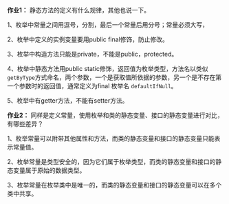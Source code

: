 **作业1：** 静态方法的定义有什么规律，其他也说一下。

1、枚举中常量之间用逗号，分割，最后一个常量后用分号；常量必须大写，

2、枚举中定义的实例变量要用public final修饰，防止修改。

3、枚举中构造方法只能是private，不能是public，protected。

4、枚举中静态方法用public static修饰，返回值为枚举类型，方法名以类似`getByType`方式命名，两个参数，一个是获取值所依据的参数，另一个是不存在第一个参数时的返回值，通常定义为final 枚举名 `defaultIfNull`。

5、枚举中有getter方法，不能有setter方法。

**作业2：** 同样是定义常量，使用枚举和类的静态变量、接口的静态变量进行对比，有哪些差异？

1、枚举常量可以附带其他属性和方法，而类的静态变量和接口的静态变量只能表示常量值。

2、枚举常量是类型安全的，因为它们属于枚举类型，而类的静态变量和接口的静态变量属于原始的数据类型。

3、枚举常量在枚举类中是唯一的，而类的静态变量和接口的静态变量可以在多个类中共享。